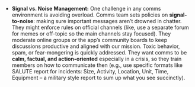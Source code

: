 - **Signal vs. Noise Management:** One challenge in any comms environment is avoiding overload. Comms team sets policies on **signal-to-noise**: making sure important messages aren’t drowned in chatter. They might enforce rules on official channels (like, use a separate forum for memes or off-topic so the main channels stay focused). They moderate online groups or the app’s community boards to keep discussions productive and aligned with our mission. Toxic behavior, spam, or fear-mongering is quickly addressed. They want comms to be **calm, factual, and action-oriented** especially in a crisis, so they train members on how to communicate then (e.g., use specific formats like SALUTE report for incidents: Size, Activity, Location, Unit, Time, Equipment – a military style report to sum up what you see succinctly).